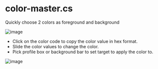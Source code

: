 # color-master.cs
Quickly choose 2 colors as foreground and background

![image](https://user-images.githubusercontent.com/5563341/203923336-24b8d41d-7fec-4382-9213-8f1e0d4f9df1.png)

* Click on the color code to copy the color value in hex format.
* Slide the color values to change the color.
* Pick profile box or background bar to set target to apply the color to.

![image](https://user-images.githubusercontent.com/5563341/203924469-05336b06-0647-40e0-8707-ad596d26eaa6.png)

